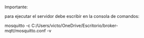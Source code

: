 Importante:

para ejecutar el servidor debe escribir en la consola de comandos:

mosquitto -c C:/Users/victo/OneDrive/Escritorio/broker-mqtt/mosquitto.conf -v